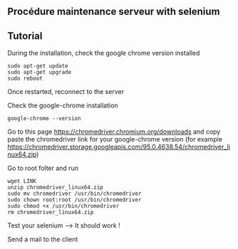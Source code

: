 **Procédure maintenance serveur with selenium**
----


## Tutorial

During the installation, check the google chrome version installed
```
sudo apt-get update
sudo apt-get upgrade
sudo reboot
```

Once restarted, reconnect to the server

Check the google-chrome installation
```
google-chrome --version
```

Go to this page https://chromedriver.chromium.org/downloads and copy paste
the chromedriver link for your google-chrome version (for example
https://chromedriver.storage.googleapis.com/95.0.4638.54/chromedriver_linux64.zip)

Go to root folter and run
```
wget LINK
unzip chromedriver_linux64.zip
sudo mv chromedriver /usr/bin/chromedriver
sudo chown root:root /usr/bin/chromedriver
sudo chmod +x /usr/bin/chromedriver
rm chromedriver_linux64.zip
```

Test your selenium --> It should work !

Send a mail to the client 
